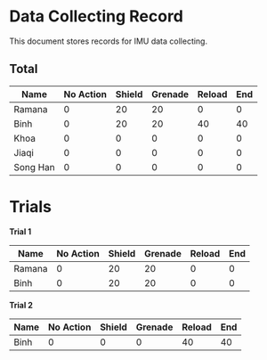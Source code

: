 # Data Collecting Record

This document stores records for IMU data collecting. 

## Total

Name | No Action | Shield | Grenade | Reload | End
--- | --- | --- | --- |--- |---
Ramana   |0|20|20|0|0
Binh     |0|20|20|40|40
Khoa     |0|0|0|0|0
Jiaqi    |0|0|0|0|0
Song Han |0|0|0|0|0

# Trials

**Trial 1**

Name | No Action | Shield | Grenade | Reload | End
--- | --- | --- | --- |--- |---
Ramana   |0|20|20|0|0
Binh     |0|20|20|0|0

**Trial 2**

Name | No Action | Shield | Grenade | Reload | End
--- | --- | --- | --- |--- |---
Binh     |0|0|0|40|40

